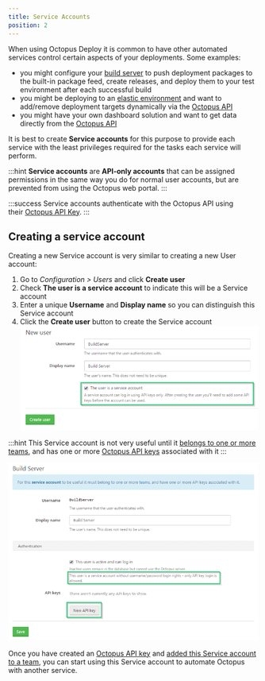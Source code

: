 ```yaml
---
title: Service Accounts
position: 2
---
```



When using Octopus Deploy it is common to have other automated services control certain aspects of your deployments. Some examples:

- you might configure your [build server](/docs/home/api-and-integration.md) to push deployment packages to the built-in package feed, create releases, and deploy them to your test environment after each successful build
- you might be deploying to an [elastic environment](https://octopus.com/blog/rfc-cloud-and-infrastructure-automation-support) and want to add/remove deployment targets dynamically via the [Octopus API](/docs/home/api-and-integration/octopus-rest-api.md)
- you might have your own dashboard solution and want to get data directly from the [Octopus API](/docs/home/api-and-integration/octopus-rest-api.md)



It is best to create **Service accounts** for this purpose to provide each service with the least privileges required for the tasks each service will perform.

:::hint
**Service accounts** are **API-only accounts** that can be assigned permissions in the same way you do for normal user accounts, but are prevented from using the Octopus web portal.
:::

:::success
Service accounts authenticate with the Octopus API using their [Octopus API Key](/docs/home/how-to/how-to-create-an-api-key.md).
:::

## Creating a service account


Creating a new Service account is very similar to creating a new User account:

1. Go to *Configuration > Users* and click **Create user**
2. Check **The user is a service account** to indicate this will be a Service account
3. Enter a unique **Username** and **Display name** so you can distinguish this Service account
4. Click the **Create user** button to create the Service account
![](/docs/images/3049520/3278574.png)


:::hint
This Service account is not very useful until it [belongs to one or more teams](/docs/home/administration/managing-users-and-teams.md), and has one or more [Octopus API keys](/docs/home/how-to/how-to-create-an-api-key.md) associated with it
:::


![](/docs/images/3049520/3278575.png)


Once you have created an [Octopus API key](/docs/home/how-to/how-to-create-an-api-key.md) and [added this Service account to a team](/docs/home/administration/managing-users-and-teams.md), you can start using this Service account to automate Octopus with another service.
